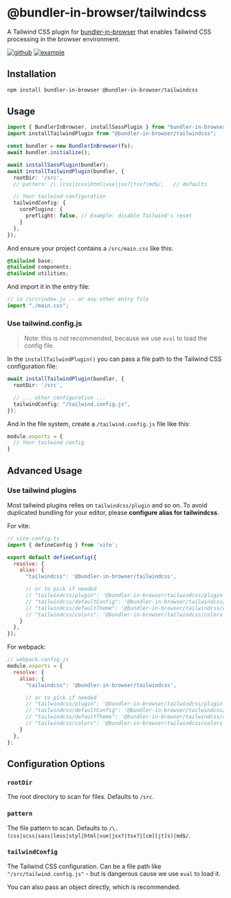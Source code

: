 # @bundler-in-browser/tailwindcss

A Tailwind CSS plugin for [bundler-in-browser](https://github.com/lyonbot/bundler-in-browser) that enables Tailwind CSS processing in the browser environment.

[![github](https://img.shields.io/badge/github-source-blue)](https://github.com/lyonbot/bundler-in-browser) [![example](https://img.shields.io/badge/example-online-green)](https://lyonbot.github.io/bundler-in-browser/)

## Installation

```bash
npm install bundler-in-browser @bundler-in-browser/tailwindcss
```

## Usage

```ts
import { BundlerInBrowser, installSassPlugin } from "bundler-in-browser";
import installTailwindPlugin from "@bundler-in-browser/tailwindcss";

const bundler = new BundlerInBrowser(fs);
await bundler.initialize();

await installSassPlugin(bundler);
await installTailwindPlugin(bundler, {
  rootDir: '/src',
  // pattern: /\.(css|scss|html|vue|jsx?|tsx?|md$/,   // defaults

  // Your tailwind configuration
  tailwindConfig: {
    corePlugins: {
      preflight: false, // Example: disable Tailwind's reset
    }
  },
});
```

And ensure your project contains a `/src/main.css` like this: 

```css
@tailwind base;
@tailwind components;
@tailwind utilities;
```

And import it in the entry file:

```js
// in /src/index.js -- or any other entry file
import "./main.css";
```

### Use tailwind.config.js

> Note: this is not recommended, because we use `eval` to load the config file.

In the `installTailwindPlugin()` you can pass a file path to the Tailwind CSS configuration file:

```ts
await installTailwindPlugin(bundler, {
  rootDir: '/src',

  // ... other configuration ...
  tailwindConfig: "/tailwind.config.js",
});
```

And in the file system, create a `/tailwind.config.js` file like this:

```js
module.exports = {
  // Your tailwind config
}
```

## Advanced Usage

### Use tailwind plugins

Most tailwind plugins relies on `tailwindcss/plugin` and so on. To avoid duplicated bundling for your editor, please **configure alias for tailwindcss**.

For vite:

```js
// vite.config.ts
import { defineConfig } from 'vite';

export default defineConfig({
  resolve: {
    alias: {
      "tailwindcss": '@bundler-in-browser/tailwindcss',

      // or to pick if needed
      // "tailwindcss/plugin": '@bundler-in-browser/tailwindcss/plugin',
      // "tailwindcss/defaultConfig": '@bundler-in-browser/tailwindcss/defaultConfig',
      // "tailwindcss/defaultTheme": '@bundler-in-browser/tailwindcss/defaultTheme',
      // "tailwindcss/colors": '@bundler-in-browser/tailwindcss/colors',
    }
  },
});
```

For webpack:

```js
// webpack.config.js
module.exports = {
  resolve: {
    alias: {
      "tailwindcss": '@bundler-in-browser/tailwindcss',

      // or to pick if needed
      // "tailwindcss/plugin": '@bundler-in-browser/tailwindcss/plugin',
      // "tailwindcss/defaultConfig": '@bundler-in-browser/tailwindcss/defaultConfig',
      // "tailwindcss/defaultTheme": '@bundler-in-browser/tailwindcss/defaultTheme',
      // "tailwindcss/colors": '@bundler-in-browser/tailwindcss/colors',
    }
  },
};
```

## Configuration Options

### `rootDir`

The root directory to scan for files. Defaults to `/src`.

### `pattern`

The file pattern to scan. Defaults to `/\.(css|scss|sass|less|styl|html|vue|jsx?|tsx?|[cm][jt]s)|md$/`.

### `tailwindConfig`

The Tailwind CSS configuration. Can be a file path like `"/src/tailwind.config.js"` - but is dangerous cause we use `eval` to load it.

You can also pass an object directly, which is recommended.
